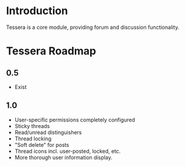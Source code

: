 # Introduction #

Tessera is a core module, providing forum and discussion functionality.

# Tessera Roadmap #

## 0.5 ##

  * Exist

## 1.0 ##

  * User-specific permissions completely configured
  * Sticky threads
  * Read/unread distinguishers
  * Thread locking
  * "Soft delete" for posts
  * Thread icons incl. user-posted, locked, etc.
  * More thorough user information display.